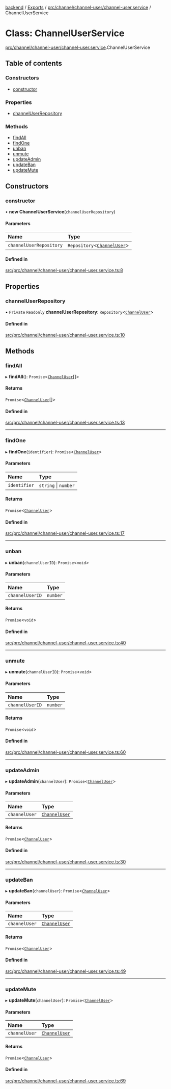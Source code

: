 [backend](../README.md) / [Exports](../modules.md) / [prc/channel/channel-user/channel-user.service](../modules/prc_channel_channel_user_channel_user_service.md) / ChannelUserService

# Class: ChannelUserService

[prc/channel/channel-user/channel-user.service](../modules/prc_channel_channel_user_channel_user_service.md).ChannelUserService

## Table of contents

### Constructors

- [constructor](prc_channel_channel_user_channel_user_service.ChannelUserService.md#constructor)

### Properties

- [channelUserRepository](prc_channel_channel_user_channel_user_service.ChannelUserService.md#channeluserrepository)

### Methods

- [findAll](prc_channel_channel_user_channel_user_service.ChannelUserService.md#findall)
- [findOne](prc_channel_channel_user_channel_user_service.ChannelUserService.md#findone)
- [unban](prc_channel_channel_user_channel_user_service.ChannelUserService.md#unban)
- [unmute](prc_channel_channel_user_channel_user_service.ChannelUserService.md#unmute)
- [updateAdmin](prc_channel_channel_user_channel_user_service.ChannelUserService.md#updateadmin)
- [updateBan](prc_channel_channel_user_channel_user_service.ChannelUserService.md#updateban)
- [updateMute](prc_channel_channel_user_channel_user_service.ChannelUserService.md#updatemute)

## Constructors

### constructor

• **new ChannelUserService**(`channelUserRepository`)

#### Parameters

| Name | Type |
| :------ | :------ |
| `channelUserRepository` | `Repository`<[`ChannelUser`](prc_channel_channel_user_entities_channel_user_entity.ChannelUser.md)\> |

#### Defined in

[src/prc/channel/channel-user/channel-user.service.ts:8](https://github.com/GQDeltex/ft_transcendence/blob/main/backend/src/prc/channel/channel-user/channel-user.service.ts#L8)

## Properties

### channelUserRepository

• `Private` `Readonly` **channelUserRepository**: `Repository`<[`ChannelUser`](prc_channel_channel_user_entities_channel_user_entity.ChannelUser.md)\>

#### Defined in

[src/prc/channel/channel-user/channel-user.service.ts:10](https://github.com/GQDeltex/ft_transcendence/blob/main/backend/src/prc/channel/channel-user/channel-user.service.ts#L10)

## Methods

### findAll

▸ **findAll**(): `Promise`<[`ChannelUser`](prc_channel_channel_user_entities_channel_user_entity.ChannelUser.md)[]\>

#### Returns

`Promise`<[`ChannelUser`](prc_channel_channel_user_entities_channel_user_entity.ChannelUser.md)[]\>

#### Defined in

[src/prc/channel/channel-user/channel-user.service.ts:13](https://github.com/GQDeltex/ft_transcendence/blob/main/backend/src/prc/channel/channel-user/channel-user.service.ts#L13)

___

### findOne

▸ **findOne**(`identifier`): `Promise`<[`ChannelUser`](prc_channel_channel_user_entities_channel_user_entity.ChannelUser.md)\>

#### Parameters

| Name | Type |
| :------ | :------ |
| `identifier` | `string` \| `number` |

#### Returns

`Promise`<[`ChannelUser`](prc_channel_channel_user_entities_channel_user_entity.ChannelUser.md)\>

#### Defined in

[src/prc/channel/channel-user/channel-user.service.ts:17](https://github.com/GQDeltex/ft_transcendence/blob/main/backend/src/prc/channel/channel-user/channel-user.service.ts#L17)

___

### unban

▸ **unban**(`channelUserID`): `Promise`<`void`\>

#### Parameters

| Name | Type |
| :------ | :------ |
| `channelUserID` | `number` |

#### Returns

`Promise`<`void`\>

#### Defined in

[src/prc/channel/channel-user/channel-user.service.ts:40](https://github.com/GQDeltex/ft_transcendence/blob/main/backend/src/prc/channel/channel-user/channel-user.service.ts#L40)

___

### unmute

▸ **unmute**(`channelUserID`): `Promise`<`void`\>

#### Parameters

| Name | Type |
| :------ | :------ |
| `channelUserID` | `number` |

#### Returns

`Promise`<`void`\>

#### Defined in

[src/prc/channel/channel-user/channel-user.service.ts:60](https://github.com/GQDeltex/ft_transcendence/blob/main/backend/src/prc/channel/channel-user/channel-user.service.ts#L60)

___

### updateAdmin

▸ **updateAdmin**(`channelUser`): `Promise`<[`ChannelUser`](prc_channel_channel_user_entities_channel_user_entity.ChannelUser.md)\>

#### Parameters

| Name | Type |
| :------ | :------ |
| `channelUser` | [`ChannelUser`](prc_channel_channel_user_entities_channel_user_entity.ChannelUser.md) |

#### Returns

`Promise`<[`ChannelUser`](prc_channel_channel_user_entities_channel_user_entity.ChannelUser.md)\>

#### Defined in

[src/prc/channel/channel-user/channel-user.service.ts:30](https://github.com/GQDeltex/ft_transcendence/blob/main/backend/src/prc/channel/channel-user/channel-user.service.ts#L30)

___

### updateBan

▸ **updateBan**(`channelUser`): `Promise`<[`ChannelUser`](prc_channel_channel_user_entities_channel_user_entity.ChannelUser.md)\>

#### Parameters

| Name | Type |
| :------ | :------ |
| `channelUser` | [`ChannelUser`](prc_channel_channel_user_entities_channel_user_entity.ChannelUser.md) |

#### Returns

`Promise`<[`ChannelUser`](prc_channel_channel_user_entities_channel_user_entity.ChannelUser.md)\>

#### Defined in

[src/prc/channel/channel-user/channel-user.service.ts:49](https://github.com/GQDeltex/ft_transcendence/blob/main/backend/src/prc/channel/channel-user/channel-user.service.ts#L49)

___

### updateMute

▸ **updateMute**(`channelUser`): `Promise`<[`ChannelUser`](prc_channel_channel_user_entities_channel_user_entity.ChannelUser.md)\>

#### Parameters

| Name | Type |
| :------ | :------ |
| `channelUser` | [`ChannelUser`](prc_channel_channel_user_entities_channel_user_entity.ChannelUser.md) |

#### Returns

`Promise`<[`ChannelUser`](prc_channel_channel_user_entities_channel_user_entity.ChannelUser.md)\>

#### Defined in

[src/prc/channel/channel-user/channel-user.service.ts:69](https://github.com/GQDeltex/ft_transcendence/blob/main/backend/src/prc/channel/channel-user/channel-user.service.ts#L69)
